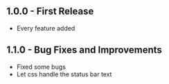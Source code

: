 ## 1.0.0 - First Release
* Every feature added

## 1.1.0 - Bug Fixes and Improvements
* Fixed some bugs
* Let css handle the status bar text
